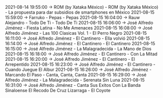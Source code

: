 2021-08-14 19:55:00 -> ROM (by Xataka México) - ROM (by Xataka México) - La propuesta para dar subsidios de smartphones en México
2021-08-15 15:59:00 -> Farruko - Pepas - Pepas
2021-08-15 16:04:00 -> Rauw Alejandro - Todo De Ti - Todo De Ti
2021-08-15 16:06:00 -> José Alfredo Jiménez - Fiesta Latina - No Me Amenaces
2021-08-15 16:08:00 -> José Alfredo Jiménez - Las 100 Clasicas Vol. 1 - El Perro Negro
2021-08-15 16:11:00 -> José Alfredo Jiménez - El Cantinero - Ella volvió
2021-08-15 16:14:00 -> José Alfredo Jiménez - El Cantinero - El Cantinero
2021-08-15 16:15:00 -> José Alfredo Jiménez - La Malagradecida - La Mano de Dios
2021-08-15 16:18:00 -> José Alfredo Jiménez - El Cantinero - Con La Mitad
2021-08-15 16:20:00 -> José Alfredo Jiménez - El Cantinero - El Arrepentido
2021-08-15 16:23:00 -> José Alfredo Jiménez - El Cantinero - Cuando Juegue El Albur
2021-08-15 16:26:00 -> José Alfredo Jiménez - Marcando El Paso - Canta, Canta, Canta
2021-08-15 16:29:00 -> José Alfredo Jiménez - La Malagradecida - Serenata Sin Luna
2021-08-15 16:31:00 -> José Alfredo Jiménez - Canta Sus Exitos Con La Banda Sinaloense El Recodo De Cruz Lizarraga - El Coyote
